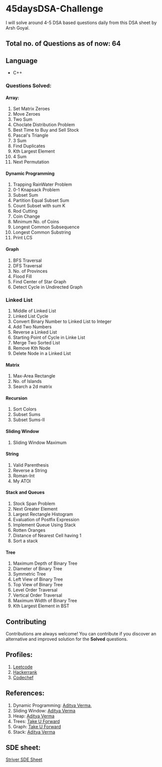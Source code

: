 # 45daysDSA-Challenge

I will solve around 4-5 DSA based questions daily from this DSA sheet by Arsh Goyal.


## Total no. of Questions as of now: 64
## Language

* C++

### Questions Solved:
#### Array: 
1. Set Matrix Zeroes
2. Move Zeroes
3. Two Sum
4. Choclate Distribution Problem
5. Best Time to Buy and Sell Stock
6. Pascal's Triangle
7. 3 Sum
8. Find Duplicates
9. Kth Largest Element 
10. 4 Sum
11. Next Permutation

#### Dynamic Programming
1. Trapping RainWater Problem
2. 0-1 Knapsack Problem
3. Subset Sum
4. Partition Equal Subset Sum
5. Count Subset with sum K
6. Rod Cutting
7. Coin Change
8. Minimum No. of Coins
9. Longest Common Subsequence
10. Longest Common Substring
11. Print LCS

#### Graph
1. BFS Traversal
2. DFS Traversal
3. No. of Provinces
4. Flood Fill
5. Find Center of Star Graph
6. Detect Cycle in Undirected Graph

### Linked List
1. Middle of Linked List
2. Linked List Cycle
3. Convert Binary Number to Linked List to Integer
4. Add Two Numbers
5. Reverse a Linked List
6. Starting Point of Cycle in Linke List
7. Merge Two Sorted List
8. Remove Kth Node
9. Delete Node in a Linked List
#### Matrix
1. Max-Area Rectangle
2. No. of Islands
3. Search a 2d matrix

#### Recursion
1. Sort Colors
2. Subset Sums
3. Subset Sums-II

#### Sliding Window
1. Sliding Window Maximum
#### String
1. Valid Parenthesis
2. Reverse a String
3. Roman-Int
4. My ATOI

#### Stack and Queues
1. Stock Span Problem
2. Next Greater Element
3. Largest Rectangle Histogram
4. Evaluation of Postfix Expression
5. Implement Queue Using Stack
6. Rotten Oranges
7. Distance of Nearest Cell having 1
8. Sort a stack

####  Tree
1. Maximum Depth of Binary Tree
2. Diameter of Binary Tree
3. Symmetric Tree
4. Left View of Binary Tree
5. Top View of Binary Tree
6. Level Order Traversal
7. Vertical Order Traversal
8. Maximum Width of Binary Tree
9. Kth Largest Element in BST 



## Contributing

Contributions are always welcome! You can contribute if you discover an alternative and improved solution for the **Solved** questions.


## Profiles:
1. [Leetcode](https://leetcode.com/kunalkatara888/)
2. [Hackerrank](https://www.hackerrank.com/kunalkatara888?hr_r=1)
3. [Codechef](https://www.codechef.com/users/kunalkatara12)

## References:
1. Dynamic Programming: [Aditya Verma](https://www.youtube.com/playlist?list=PL_z_8CaSLPWekqhdCPmFohncHwz8TY2Go),
2. Sliding Window: [Aditya Verma](https://www.youtube.com/playlist?list=PL_z_8CaSLPWeM8BDJmIYDaoQ5zuwyxnfj)
3. Heap: [Aditya Verma](https://www.youtube.com/playlist?list=PL_z_8CaSLPWdtY9W22VjnPxG30CXNZpI9)
4. Trees: [Take U Forward](https://www.youtube.com/playlist?list=PLgUwDviBIf0q8Hkd7bK2Bpryj2xVJk8Vk)
5. Graph: [Take U Forward](https://www.youtube.com/playlist?list=PLgUwDviBIf0oE3gA41TKO2H5bHpPd7fzn)
6. Stack: [Aditya Verma](https://www.youtube.com/playlist?list=PL_z_8CaSLPWdeOezg68SKkeLN4-T_jNHd)

## SDE sheet: 
[Striver SDE Sheet](https://takeuforward.org/interviews/strivers-sde-sheet-top-coding-interview-problems/#)





